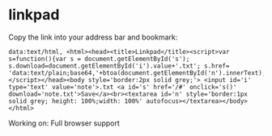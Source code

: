 # linkpad
Copy the link into your address bar and bookmark:
```
data:text/html, <html><head><title>Linkpad</title><script>var s=function(){var s = document.getElementById('s'); s.download=document.getElementById('i').value+'.txt'; s.href= 'data:text/plain;base64,'+btoa(document.getElementById('n').innerText);}</script></head><body style='border:2px solid grey;'> <input id='i' type='text' value='note'>.txt <a id='s' href='/#' onclick='s()' download='note.txt'>Save</a><br><textarea id='n' style='border:1px solid grey; height: 100%;width: 100%' autofocus></textarea></body></html>
```

Working on:
Full browser support
